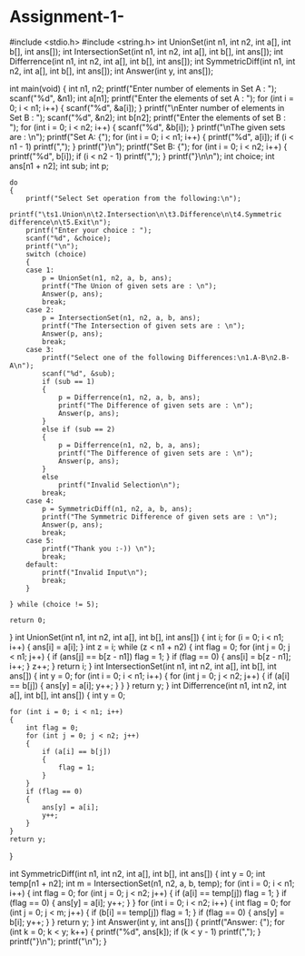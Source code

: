 # Assignment-1-
#include <stdio.h>
#include <string.h>
int UnionSet(int n1, int n2, int a[], int b[], int ans[]);
int IntersectionSet(int n1, int n2, int a[], int b[], int ans[]);
int Differrence(int n1, int n2, int a[], int b[], int ans[]);
int SymmetricDiff(int n1, int n2, int a[], int b[], int ans[]);
int Answer(int y, int ans[]);

int main(void)
{
    int n1, n2;
    printf("Enter number of elements in Set A : ");
    scanf("%d", &n1);
    int a[n1];
    printf("Enter the elements of set A : ");
    for (int i = 0; i < n1; i++)
    {
        scanf("%d", &a[i]);
    }
    printf("\nEnter number of elements in Set B : ");
    scanf("%d", &n2);
    int b[n2];
    printf("Enter the elements of set B : ");
    for (int i = 0; i < n2; i++)
    {
        scanf("%d", &b[i]);
    }
    printf("\nThe given sets are : \n");
    printf("Set A: {");
    for (int i = 0; i < n1; i++)
    {
        printf("%d", a[i]);
        if (i < n1 - 1)
            printf(",");
    }
    printf("}\n");
    printf("Set B: {");
    for (int i = 0; i < n2; i++)
    {
        printf("%d", b[i]);
        if (i < n2 - 1)
            printf(",");
    }
    printf("}\n\n");
    int choice;
    int ans[n1 + n2];
    int sub;
    int p;

    do
    {
        printf("Select Set operation from the following:\n");
        printf("\ts1.Union\n\t2.Intersection\n\t3.Difference\n\t4.Symmetric difference\n\t5.Exit\n");
        printf("Enter your choice : ");
        scanf("%d", &choice);
        printf("\n");
        switch (choice)
        {
        case 1:
            p = UnionSet(n1, n2, a, b, ans);
            printf("The Union of given sets are : \n");
            Answer(p, ans);
            break;
        case 2:
            p = IntersectionSet(n1, n2, a, b, ans);
            printf("The Intersection of given sets are : \n");
            Answer(p, ans);
            break;
        case 3:
            printf("Select one of the following Differences:\n1.A-B\n2.B-A\n");
            scanf("%d", &sub);
            if (sub == 1)
            {
                p = Differrence(n1, n2, a, b, ans);
                printf("The Difference of given sets are : \n");
                Answer(p, ans);
            }
            else if (sub == 2)
            {
                p = Differrence(n1, n2, b, a, ans);
                printf("The Difference of given sets are : \n");
                Answer(p, ans);
            }
            else
                printf("Invalid Selection\n");
            break;
        case 4:
            p = SymmetricDiff(n1, n2, a, b, ans);
            printf("The Symmetric Difference of given sets are : \n");
            Answer(p, ans);
            break;
        case 5:
            printf("Thank you :-)) \n");
            break;
        default:
            printf("Invalid Input\n");
            break;
        }

    } while (choice != 5);

    return 0;
}
int UnionSet(int n1, int n2, int a[], int b[], int ans[])
{
    int i;
    for (i = 0; i < n1; i++)
    {
        ans[i] = a[i];
    }
    int z = i;
    while (z < n1 + n2)
    {
        int flag = 0;
        for (int j = 0; j < n1; j++)
        {
            if (ans[j] == b[z - n1])
                flag = 1;
        }
        if (flag == 0)
        {
            ans[i] = b[z - n1];
            i++;
        }
        z++;
    }
    return i;
}
int IntersectionSet(int n1, int n2, int a[], int b[], int ans[])
{
    int y = 0;
    for (int i = 0; i < n1; i++)
    {
        for (int j = 0; j < n2; j++)
        {
            if (a[i] == b[j])
            {
                ans[y] = a[i];
                y++;
            }
        }
    }
    return y;
}
int Differrence(int n1, int n2, int a[], int b[], int ans[])
{
    int y = 0;

    for (int i = 0; i < n1; i++)
    {
        int flag = 0;
        for (int j = 0; j < n2; j++)
        {
            if (a[i] == b[j])
            {
                flag = 1;
            }
        }
        if (flag == 0)
        {
            ans[y] = a[i];
            y++;
        }
    }
    return y;
}

int SymmetricDiff(int n1, int n2, int a[], int b[], int ans[])
{
    int y = 0;
    int temp[n1 + n2];
    int m = IntersectionSet(n1, n2, a, b, temp);
    for (int i = 0; i < n1; i++)
    {
        int flag = 0;
        for (int j = 0; j < n2; j++)
        {
            if (a[i] == temp[j])
                flag = 1;
        }
        if (flag == 0)
        {
            ans[y] = a[i];
            y++;
        }
    }
    for (int i = 0; i < n2; i++)
    {
        int flag = 0;
        for (int j = 0; j < m; j++)
        {
            if (b[i] == temp[j])
                flag = 1;
        }
        if (flag == 0)
        {
            ans[y] = b[i];
            y++;
        }
    }
    return y;
}
int Answer(int y, int ans[])
{
    printf("Answer: {");
    for (int k = 0; k < y; k++)
    {
        printf("%d", ans[k]);
        if (k < y - 1)
            printf(",");
    }
    printf("}\n");
    printf("\n");
}
